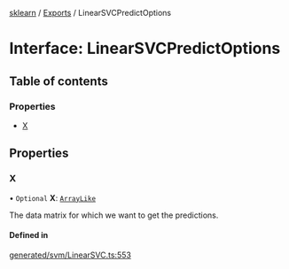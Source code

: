 [sklearn](../readme.md) / [Exports](../modules.md) / LinearSVCPredictOptions

# Interface: LinearSVCPredictOptions

## Table of contents

### Properties

- [X](LinearSVCPredictOptions.md#x)

## Properties

### X

• `Optional` **X**: [`ArrayLike`](../modules.md#arraylike)

The data matrix for which we want to get the predictions.

#### Defined in

[generated/svm/LinearSVC.ts:553](https://github.com/transitive-bullshit/scikit-learn-ts/blob/367336a/packages/sklearn/src/generated/svm/LinearSVC.ts#L553)
